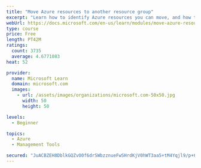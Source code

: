 ```yaml
---
title: "Move Azure resources to another resource group"
excerpt: "Learn how to identify Azure resources you can move, and how to move them to a new resource group."
webUrl: https://docs.microsoft.com/en-us/learn/modules/move-azure-resources-another-resource-group/
type: course
price: Free
length: PT42M
ratings:
  count: 3735
  average: 4.6771083
heat: 52

provider:
  name: Microsoft Learn
  domain: microsoft.com
  images:
    - url: /assets/images/organizations/microsoft.com-50x50.jpg
      width: 50
      height: 50

levels:
  - Beginner

topics:
  - Azure
  - Management Tools

secured: "JuACBZEH8DblkGQZvO0f6drSWbzznueFwSHrdKjV0hWT3aa5+tM4Yqjl9/p+6YUUfaF+AL/d40LHV09Uf/INldK6RGKzOGadG3nLSRXgTF6UydYWwV95Xzi/CikLSwNf7KCyvVGu6bvOS0B+n62yEJwStA1Uy9gf0ZTqbss4fQIq4YRL2Lqbxeel50uL13D1CddsIiVxbZx0lrtQKOaxJRss/TzP64WrobNNHT+NjUPodhWmPhbuk1GwJ+hj5wN7O6qjwxcuG2budOAGJbhKXUaTob4v4deRewue5GypvrsQtCfucDreLW8f4wUM3xmgHfIantJalNbR0CNvRtzOVpVpIPzLofia7v3yZYCqXZBzOzbC2nQ6QAyWzhG8wuzJg6FWPbqtReiQ0s3cyMzrgzaIbMKHYlLRnTjPPkWZNoA=;ZLKVufbUUdjFrIvguEPjcg=="
---
```


